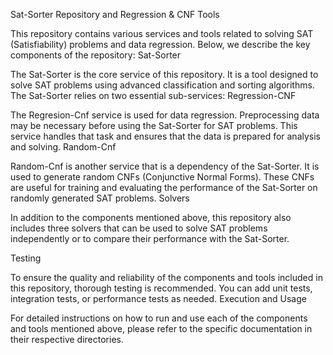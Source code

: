 Sat-Sorter Repository and Regression & CNF Tools

This repository contains various services and tools related to solving SAT (Satisfiability) problems and data regression. Below, we describe the key components of the repository:
Sat-Sorter

The Sat-Sorter is the core service of this repository. It is a tool designed to solve SAT problems using advanced classification and sorting algorithms. The Sat-Sorter relies on two essential sub-services:
Regression-CNF

The Regresion-Cnf service is used for data regression. Preprocessing data may be necessary before using the Sat-Sorter for SAT problems. This service handles that task and ensures that the data is prepared for analysis and solving.
Random-Cnf

Random-Cnf is another service that is a dependency of the Sat-Sorter. It is used to generate random CNFs (Conjunctive Normal Forms). These CNFs are useful for training and evaluating the performance of the Sat-Sorter on randomly generated SAT problems.
Solvers

In addition to the components mentioned above, this repository also includes three solvers that can be used to solve SAT problems independently or to compare their performance with the Sat-Sorter.

Testing

To ensure the quality and reliability of the components and tools included in this repository, thorough testing is recommended. You can add unit tests, integration tests, or performance tests as needed.
Execution and Usage

For detailed instructions on how to run and use each of the components and tools mentioned above, please refer to the specific documentation in their respective directories.
